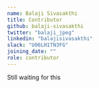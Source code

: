 ```yaml
---
name: Balaji Sivasakthi
title: Contributor
github: balaji-sivasakthi
twitter: "balaji_jpeg"
linkedin: "balajisivasakthi"
slack: "U06LH1TN3FG"
joining_date: ""
role: contributor
---
```


Still waiting for this
